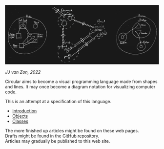 <img src="images/circular-language-preview.png" width="700" />

*JJ van Zon, 2022*

Circular aims to become a visual programming language made from shapes and lines. It may once become a diagram notation for visualizing computer code.

This is an attempt at a specification of this language.

- [Introduction](spec/introduction.md)
- [Objects](spec/objects/objects.md)
- [Classes](spec/classes.md)

<!--
- [Basic Diagram Elements](spec/basic-diagram-elements.md)
- [Attributes](spec/objects/attributes.md)
- [Relationships](spec/relationships.md)
- [Commands Main Concepts](spec/commands/commands-main-concepts.md)
-->

The more finished up articles might be found on these web pages.  
Drafts might be found in the [GitHub repository](https://github.com/jjvanzon/Circular-Language-Spec).  
Articles may gradually be published to this web site.
